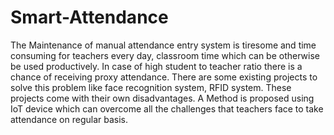 # Smart-Attendance

The Maintenance of manual attendance entry system is tiresome and time consuming for teachers every day, classroom time which can be otherwise be used productively. 
In case of high student to teacher ratio there is a chance of receiving proxy attendance. There are some existing projects to solve this problem like face recognition system, RFID system. These projects come with their own disadvantages. A Method is proposed using IoT device which  can overcome all the challenges that teachers face to take attendance on regular basis. 
